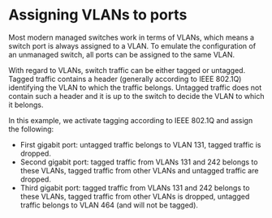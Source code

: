 # Assigning VLANs to ports

Most modern managed switches work in terms of VLANs, which means a switch port
is always assigned to a VLAN. To emulate the configuration of an unmanaged
switch, all ports can be assigned to the same VLAN.

With regard to VLANs, switch traffic can be either tagged or untagged. Tagged
traffic contains a header (generally according to IEEE 802.1Q) identifying the
VLAN to which the traffic belongs. Untagged traffic does not contain such a
header and it is up to the switch to decide the VLAN to which it belongs.

In this example, we activate tagging according to IEEE 802.1Q and assign the
following:
* First gigabit port: untagged traffic belongs to VLAN 131, tagged traffic is
  dropped.
* Second gigabit port: tagged traffic from VLANs 131 and 242 belongs to these
  VLANs, tagged traffic from other VLANs and untagged traffic are dropped.
* Third gigabit port: tagged traffic from VLANs 131 and 242 belongs to these
  VLANs, tagged traffic from other VLANs is dropped, untagged traffic belongs to
  VLAN 464 (and will not be tagged).
